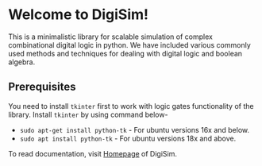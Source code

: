 
# Welcome to DigiSim!

This is a minimalistic library for scalable simulation of complex combinational digital logic in python. We have included various commonly used methods and techniques for dealing with digital logic and boolean algebra.


## Prerequisites

You need to install `tkinter` first to work with logic gates functionality of the library.
Install `tkinter` by using command below- 

* `sudo apt-get install python-tk` - For ubuntu versions 16x and below.
* `sudo apt install python-tk` - For ubuntu versions 18x and above.

To read documentation, visit [Homepage](https://khanstark.github.io/DigiSim/) of DigiSim.
